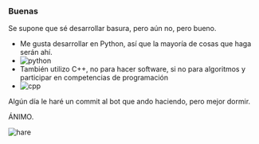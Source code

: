 ### Buenas

<!--
**hash112/hash112** is a ✨ _special_ ✨ repository because its `README.md` (this file) appears on your GitHub profile.
Here are some ideas to get you started:

- 🔭 I’m currently working on ...
- 🌱 I’m currently learning ...
- 👯 I’m looking to collaborate on ...
- 🤔 I’m looking for help with ...
- 💬 Ask me about ...
- 📫 How to reach me: ...
- 😄 Pronouns: ...
- ⚡ Fun fact: ...
-->
Se supone que sé desarrollar basura, pero aún no, pero bueno.

- Me gusta desarrollar en Python, así que la mayoría de cosas que haga serán ahí.
- ![python](https://raw.githubusercontent.com/yurijserrano/Github-Profile-Readme-Logos/042e36c55d4d757621dedc4f03108213fbb57ec4/programming%20languages/python.svg)
- También utilizo C++, no para hacer software, si no para algoritmos y participar en competencias de programación
- ![cpp](https://raw.githubusercontent.com/yurijserrano/Github-Profile-Readme-Logos/042e36c55d4d757621dedc4f03108213fbb57ec4/programming%20languages/c++.svg)

Algún día le haré un commit al bot que ando haciendo, pero mejor dormir.

ÁNIMO.


![hare](https://github.com/hash112/hash112/assets/98150931/e989903d-55d0-4bdb-9010-8f17237a44b0)

